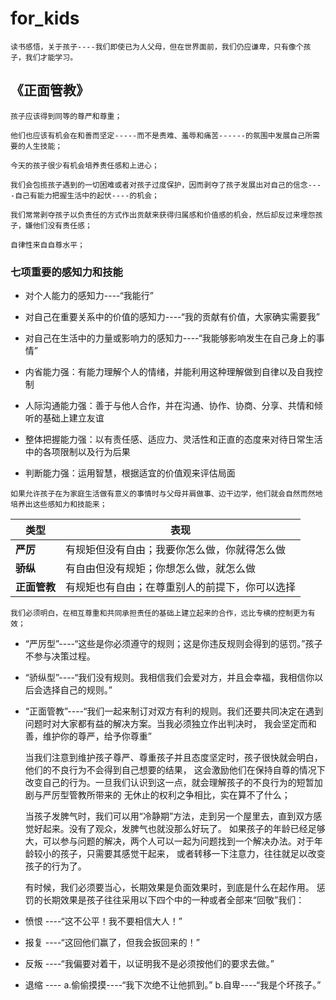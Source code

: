 # for_kids
    
    读书感悟，关于孩子----我们即使已为人父母，但在世界面前，我们仍应谦卑，只有像个孩子，我们才能学习。

## 《正面管教》
    孩子应该得到同等的尊严和尊重；
    
    他们也应该有机会在和善而坚定-----而不是责难、羞辱和痛苦------的氛围中发展自己所需要的人生技能；
    
    今天的孩子很少有机会培养责任感和上进心；
    
    我们会包揽孩子遇到的一切困难或者对孩子过度保护，因而剥夺了孩子发展出对自己的信念----自己有能力把握生活中的起伏----的机会；
    
    我们常常剥夺孩子以负责任的方式作出贡献来获得归属感和价值感的机会，然后却反过来埋怨孩子，嫌他们没有责任感；
    
    自律性来自自尊水平；
    
### 七项重要的感知力和技能

   - 对个人能力的感知力----“我能行”
    
   - 对自己在重要关系中的价值的感知力----“我的贡献有价值，大家确实需要我”
    
   - 对自己在生活中的力量或影响力的感知力----“我能够影响发生在自己身上的事情”
    
   - 内省能力强：有能力理解个人的情绪，并能利用这种理解做到自律以及自我控制
    
   - 人际沟通能力强：善于与他人合作，并在沟通、协作、协商、分享、共情和倾听的基础上建立友谊
    
   - 整体把握能力强：以有责任感、适应力、灵活性和正直的态度来对待日常生活中的各项限制以及行为后果
    
   - 判断能力强：运用智慧，根据适宜的价值观来评估局面
   
    如果允许孩子在为家庭生活做有意义的事情时与父母并肩做事、边干边学，他们就会自然而然地培养出这些感知力和技能来；
    
| 类型  | 表现|
| ---------- | -----------|
| __严厉__   | 有规矩但没有自由；我要你怎么做，你就得怎么做   |
| __骄纵__   | 有自由但没有规矩；你想怎么做，就怎么做   |
| __正面管教__   | 有规矩也有自由；在尊重别人的前提下，你可以选择   |

    我们必须明白，在相互尊重和共同承担责任的基础上建立起来的合作，远比专横的控制更为有效；
    
 * “严厉型”----“这些是你必须遵守的规则；这是你违反规则会得到的惩罚。”孩子不参与决策过程。
    
 * “骄纵型”----“我们没有规则。我相信我们会爱对方，并且会幸福，我相信你以后会选择自己的规则。”
    
 * “正面管教”----“我们一起来制订对双方有利的规则。我们还要共同决定在遇到问题时对大家都有益的解决方案。当我必须独立作出判决时，
    我会坚定而和善，维护你的尊严，给予你尊重”
    
    
    
    当我们注意到维护孩子尊严、尊重孩子并且态度坚定时，孩子很快就会明白，他们的不良行为不会得到自己想要的结果，
    这会激励他们在保持自尊的情况下改变自己的行为。一旦我们认识到这一点，就会理解孩子的不良行为的短暂加剧与严厉型管教所带来的
    无休止的权利之争相比，实在算不了什么；
    
    当孩子发脾气时，我们可以用“冷静期”方法，走到另一个屋里去，直到双方感觉好起来。没有了观众，发脾气也就没那么好玩了。
    如果孩子的年龄已经足够大，可以参与问题的解决，两个人可以一起为问题找到一个解决办法。对于年龄较小的孩子，只需要其感觉干起来，
    或者转移一下注意力，往往就足以改变孩子的行为了。
    
    
    有时候，我们必须要当心，长期效果是负面效果时，到底是什么在起作用。
    惩罚的长期效果是孩子往往采用以下四个中的一种或者全部来“回敬”我们：
    
 * 愤恨 ----“这不公平！我不要相信大人！”
 * 报复 ----“这回他们赢了，但我会扳回来的！”
 * 反叛 ----“我偏要对着干，以证明我不是必须按他们的要求去做。”
 * 退缩 ---- a.偷偷摸摸----“我下次绝不让他抓到。”  b.自卑----“我是个坏孩子。”
